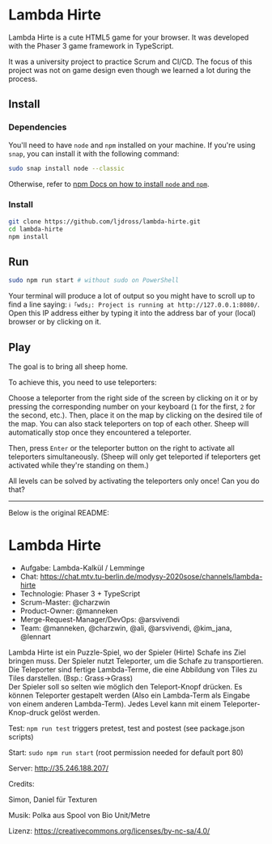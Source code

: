 # Lambda Hirte
Lambda Hirte is a cute HTML5 game for your browser. It was developed with the Phaser 3 game framework in TypeScript.

It was a university project to practice Scrum and CI/CD. The focus of this project was not on game design even though we learned a lot during the process.

## Install
### Dependencies
You'll need to have `node` and `npm` installed on your machine. If you're using `snap`, you can install it with the following command:
```bash
sudo snap install node --classic
```
Otherwise, refer to [npm Docs on how to install `node` and `npm`](https://docs.npmjs.com/downloading-and-installing-node-js-and-npm).
### Install
```bash
git clone https://github.com/ljdross/lambda-hirte.git
cd lambda-hirte
npm install
```

## Run
```bash
sudo npm run start # without sudo on PowerShell
```
Your terminal will produce a lot of output so you might have to scroll up to find a line saying: `ℹ ｢wds｣: Project is running at http://127.0.0.1:8080/`. Open this IP address either by typing it into the address bar of your (local) browser or by clicking on it.

## Play
The goal is to bring all sheep home.

To achieve this, you need to use teleporters:

Choose a teleporter from the right side of the screen by clicking on it or by pressing the corresponding number on your keyboard (`1` for the first, `2` for the second, etc.). Then, place it on the map by clicking on the desired tile of the map. You can also stack teleporters on top of each other. Sheep will automatically stop once they encountered a teleporter.

Then, press `Enter` or the teleporter button on the right to activate all teleporters simultaneously. (Sheep will only get teleported if teleporters get activated while they're standing on them.)

All levels can be solved by activating the teleporters only once! Can you do that?

---

Below is the original README:
# Lambda Hirte

* Aufgabe: Lambda-Kalkül / Lemminge
* Chat: https://chat.mtv.tu-berlin.de/modysy-2020sose/channels/lambda-hirte
* Technologie: Phaser 3 + TypeScript
* Scrum-Master: @charzwin
* Product-Owner: @manneken
* Merge-Request-Manager/DevOps: @arsvivendi
* Team: @manneken, @charzwin, @ali, @arsvivendi, @kim_jana, @lennart

Lambda Hirte ist ein Puzzle-Spiel, wo der Spieler (Hirte) Schafe ins Ziel bringen muss. 
Der Spieler nutzt Teleporter, um die Schafe zu transportieren. Die Teleporter sind fertige Lambda-Terme, die eine Abbildung von Tiles zu Tiles darstellen. (Bsp.: Grass->Grass)  
Der Spieler soll so selten wie möglich den Teleport-Knopf drücken.
Es können Teleporter gestapelt werden (Also ein Lambda-Term als Eingabe von einem anderen Lambda-Term). Jedes Level kann mit einem Teleporter-Knop-druck gelöst werden.


Test:
`npm run test` triggers pretest, test and postest (see package.json scripts)

Start:
`sudo npm run start` (root permission needed for default port 80)

Server:
http://35.246.188.207/

Credits:

Simon, Daniel für Texturen

Musik: Polka aus Spool von Bio Unit/Metre


Lizenz: https://creativecommons.org/licenses/by-nc-sa/4.0/

